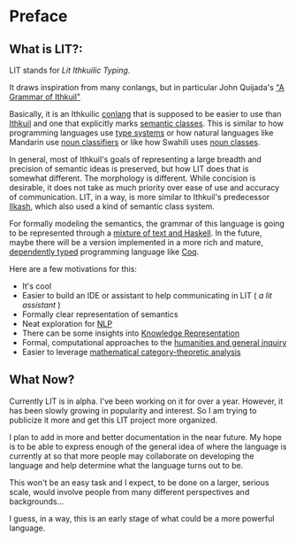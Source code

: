 # Preface
## What is LIT?:

LIT stands for _Lit Ithkuilic Typing_.

It draws inspiration from many conlangs, but in particular John Quijada's ["A Grammar of Ithkuil"](http://www.ithkuil.net)

Basically, it is an Ithkuilic [conlang](https://en.wikipedia.org/wiki/Constructed_language_) that is supposed to be easier to use than [Ithkuil](http://www.ithkuil.net/00_intro.html) and one that explicitly marks [semantic classes](https://en.wikipedia.org/wiki/Semantic_class). This is similar to how programming languages use [type systems](https://en.wikipedia.org/wiki/Type_system) or how natural languages like Mandarin use [noun classifiers](https://en.wikipedia.org/wiki/Classifier_(linguistics) ) or like how Swahili uses [noun classes](https://en.wikipedia.org/wiki/Noun_class).

In general, most of Ithkuil's goals of representing a large breadth and precision of semantic ideas is preserved, but how LIT does that is somewhat different. The morphology is different. While concision is desirable, it does not take as much priority over ease of use and accuracy of communication.
LIT, in a way, is more similar to Ithkuil's predecessor [Ilkash](https://en.wikipedia.org/wiki/Ithkuil#Ilaksh_(2007)), which also used a kind of semantic class system.


For formally modeling the semantics, the grammar of this language is going to be represented through a [mixture of text and Haskell](https://wiki.haskell.org/Literate_programming).
In the future, maybe there will be a version implemented in a more rich and mature, [dependently typed](https://medium.com/background-thread/the-future-of-programming-is-dependent-types-programming-word-of-the-day-fcd5f263487) programming language like [Coq](https://coq.inria.fr/tutorial-nahas).

Here are a few motivations for this:
- It's cool
- Easier to build an IDE or assistant to help communicating in LIT ( _a lit assistant_ )
- Formally clear representation of semantics
- Neat exploration for [NLP](https://en.wikipedia.org/wiki/Computational_semantics)
- There can be some insights into [Knowledge Representation](https://en.wikipedia.org/wiki/Knowledge_representation_and_reasoning)
- Formal, computational approaches to the [humanities and general inquiry](https://blog.stephenwolfram.com/2016/10/computational-law-symbolic-discourse-and-the-ai-constitution/)
- Easier to leverage [mathematical category-theoretic analysis](https://plato.stanford.edu/entries/category-theory/)

## What Now?
Currently LIT is in alpha. I've been working on it for over a year.
However, it has been slowly growing in popularity and interest. So I am trying to publicize it more and get this LIT project more organized.

I plan to add in more and better documentation in the near future. My hope is to be able to express enough of the general idea of where the language is currently at so that more people may collaborate on developing the language and help determine what the language turns out to be.

This won't be an easy task and I expect, to be done on a larger, serious scale, would involve people from many different perspectives and backgrounds...

I guess, in a way, this is an early stage of what could be a more powerful language.